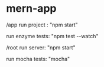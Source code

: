 # mern-app
/app
run project : "npm start" 

run enzyme tests: "npm test --watch"

/root
run server: "npm start"

run mocha tests: "mocha"
